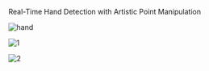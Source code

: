 Real-Time Hand Detection with Artistic Point Manipulation

![hand](https://github.com/user-attachments/assets/aea8f4e5-8160-49b9-939f-c35831cd0d52)


![1](https://github.com/user-attachments/assets/bfb916b0-3f07-48b3-8f7b-6cbbfa2306ec)

![2](https://github.com/user-attachments/assets/67c49e79-bf01-4d6f-bb58-2655d83b8fcc)
